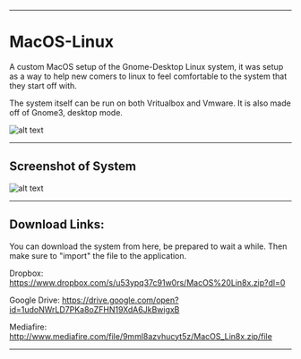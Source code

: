 ---------------------------------------------

# MacOS-Linux
A custom MacOS setup of the Gnome-Desktop Linux system, it was setup as a way to help new comers to linux to feel comfortable to the system that they start off with.

The system itself can be run on both Vritualbox and Vmware. It is also made off of Gnome3, desktop mode.

![alt text](https://cdn.discordapp.com/attachments/486301631969755136/508658875260600351/image0.jpg)

---------------------------------------------

## Screenshot of System

![alt text](https://cdn.discordapp.com/attachments/486301631969755136/508450417353687040/Screen_Shot_2018-11-03_at_9.16.50_PM.png)

---------------------------------------------

## Download Links:

You can download the system from here, be prepared to wait a while. Then make sure to "import" the file to the application.

Dropbox:
https://www.dropbox.com/s/u53ypq37c91w0rs/MacOS%20Lin8x.zip?dl=0

Google Drive:
https://drive.google.com/open?id=1udoNWrLD7PKa8oZFHN19XdA6JkBwigxB

Mediafire:
http://www.mediafire.com/file/9mml8azvhucyt5z/MacOS_Lin8x.zip/file

---------------------------------------------
